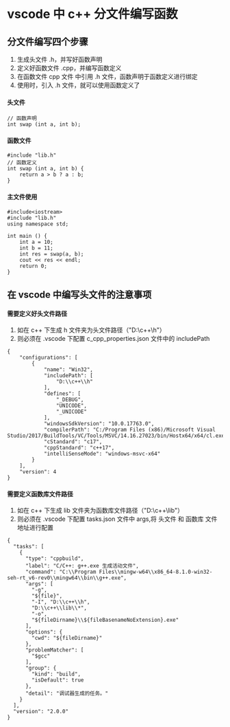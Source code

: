 
# vscode 中 c++ 分文件编写函数
## 分文件编写四个步骤
1. 生成头文件 .h，并写好函数声明
2. 定义好函数文件 .cpp，并编写函数定义
3. 在函数文件 cpp 文件 中引用 .h 文件，函数声明于函数定义进行绑定
4. 使用时，引入 .h 文件，就可以使用函数定义了

####  头文件

```
// 函数声明
int swap (int a, int b);
```

#### 函数文件

```
#include "lib.h"
// 函数定义
int swap (int a, int b) {
    return a > b ? a : b;
}
```

#### 主文件使用

```
#include<iostream>
#include "lib.h"
using namespace std;

int main () {
    int a = 10;
    int b = 11;
    int res = swap(a, b);
    cout << res << endl;
    return 0;
}
```

## 在 vscode 中编写头文件的注意事项
#### 需要定义好头文件路径
1. 如在 c++ 下生成 h 文件夹为头文件路径（"D:\\c++\\h"）
2. 则必须在 .vscode 下配置 c_cpp_properties.json 文件中的 includePath

```
{
    "configurations": [
        {
            "name": "Win32",
            "includePath": [
                "D:\\c++\\h"
            ],
            "defines": [
                "_DEBUG",
                "UNICODE",
                "_UNICODE"
            ],
            "windowsSdkVersion": "10.0.17763.0",
            "compilerPath": "C:/Program Files (x86)/Microsoft Visual Studio/2017/BuildTools/VC/Tools/MSVC/14.16.27023/bin/Hostx64/x64/cl.exe",
            "cStandard": "c17",
            "cppStandard": "c++17",
            "intelliSenseMode": "windows-msvc-x64"
        }
    ],
    "version": 4
}
```

#### 需要定义函数库文件路径
1. 如在 c++ 下生成 lib 文件夹为函数库文件路径（"D:\\c++\\lib"）
2. 则必须在 .vscode 下配置 tasks.json 文件中 args,将 头文件 和 函数库 文件地址进行配置

```
{
  "tasks": [
    {
      "type": "cppbuild",
      "label": "C/C++: g++.exe 生成活动文件",
      "command": "C:\\Program Files\\mingw-w64\\x86_64-8.1.0-win32-seh-rt_v6-rev0\\mingw64\\bin\\g++.exe",
      "args": [
        "-g",
        "${file}",
        "-I", "D:\\c++\\h",
        "D:\\c++\\lib\\*",
        "-o",
        "${fileDirname}\\${fileBasenameNoExtension}.exe"
      ],
      "options": {
        "cwd": "${fileDirname}"
      },
      "problemMatcher": [
        "$gcc"
      ],
      "group": {
        "kind": "build",
        "isDefault": true
      },
      "detail": "调试器生成的任务。"
    }
  ],
  "version": "2.0.0"
}
```